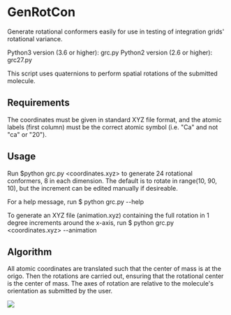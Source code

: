 # GenRotCon
Generate rotational conformers easily for use in testing of integration grids' rotational variance.

Python3 version (3.6 or higher): grc.py
Python2 version (2.6 or higher): grc27.py

This script uses quaternions to perform spatial rotations of the submitted molecule.

## Requirements
The coordinates must be given in standard XYZ file format, and the atomic labels (first column) must be
the correct atomic symbol (i.e. "Ca" and not "ca" or "20").

## Usage
Run 
$python grc.py <coordinates.xyz>
to generate 24 rotational conformers, 8 in each dimension. The default is to rotate in range(10, 90, 10),
but the increment can be edited manually if desireable.

For a help message, run
$ python grc.py --help

To generate an XYZ file (animation.xyz) containing the full rotation in 1 degree increments around the x-axis, run
$ python grc.py <coordinates.xyz> --animation

## Algorithm
All atomic coordinates are translated such that the center of mass is at the origo.
Then the rotations are carried out, ensuring that the rotational center is the center of mass.
The axes of rotation are relative to the molecule's orientation as submitted by the user.

![](animation.gif)
